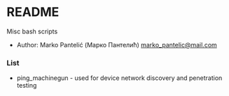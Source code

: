# README #

Misc bash scripts

* Author: Marko Pantelić (Марко Пантелић) marko_pantelic@mail.com

### List ###

* ping_machinegun - used for device network discovery and penetration testing
